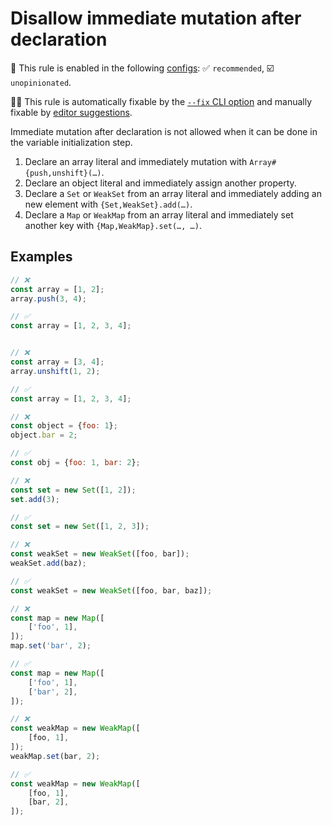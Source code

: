 # Disallow immediate mutation after declaration

💼 This rule is enabled in the following [configs](https://github.com/sindresorhus/eslint-plugin-unicorn#recommended-config): ✅ `recommended`, ☑️ `unopinionated`.

🔧💡 This rule is automatically fixable by the [`--fix` CLI option](https://eslint.org/docs/latest/user-guide/command-line-interface#--fix) and manually fixable by [editor suggestions](https://eslint.org/docs/latest/use/core-concepts#rule-suggestions).

<!-- end auto-generated rule header -->
<!-- Do not manually modify this header. Run: `npm run fix:eslint-docs` -->

Immediate mutation after declaration is not allowed when it can be done in the variable initialization step.

1. Declare an array literal and immediately mutation with `Array#{push,unshift}(…)`.
1. Declare an object literal and immediately assign another property.
1. Declare a `Set` or `WeakSet` from an array literal and immediately adding an new element with `{Set,WeakSet}.add(…)`.
1. Declare a `Map` or `WeakMap` from an array literal and immediately set another key with `{Map,WeakMap}.set(…, …)`.

## Examples

```js
// ❌
const array = [1, 2];
array.push(3, 4);

// ✅
const array = [1, 2, 3, 4];
```

```js

// ❌
const array = [3, 4];
array.unshift(1, 2);

// ✅
const array = [1, 2, 3, 4];
```

```js
// ❌
const object = {foo: 1};
object.bar = 2;

// ✅
const obj = {foo: 1, bar: 2};
```

```js
// ❌
const set = new Set([1, 2]);
set.add(3);

// ✅
const set = new Set([1, 2, 3]);
```

```js
// ❌
const weakSet = new WeakSet([foo, bar]);
weakSet.add(baz);

// ✅
const weakSet = new WeakSet([foo, bar, baz]);
```

```js
// ❌
const map = new Map([
	['foo', 1],
]);
map.set('bar', 2);

// ✅
const map = new Map([
	['foo', 1],
	['bar', 2],
]);
```

```js
// ❌
const weakMap = new WeakMap([
	[foo, 1],
]);
weakMap.set(bar, 2);

// ✅
const weakMap = new WeakMap([
	[foo, 1],
	[bar, 2],
]);
```